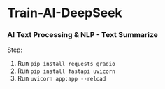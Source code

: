 # Train-AI-DeepSeek
### AI Text Processing & NLP - Text Summarize

Step:
1. Run ```pip install requests gradio```
2. Run ```pip install fastapi uvicorn```
3. Run ```uvicorn app:app --reload```